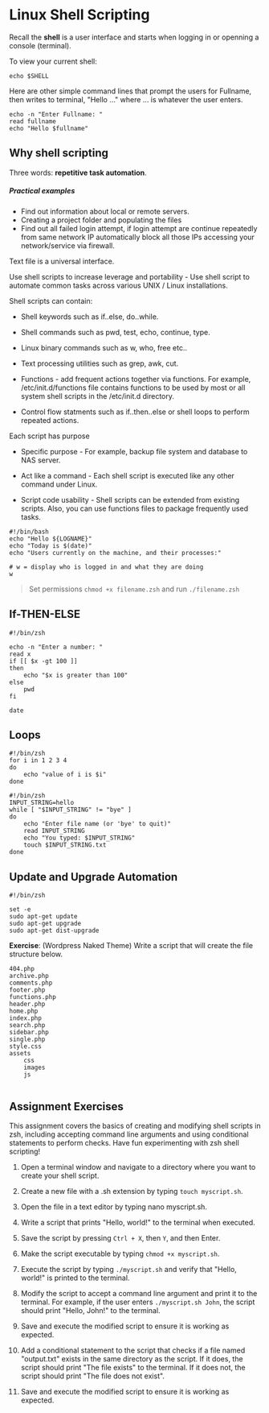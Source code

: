 # Linux Shell Scripting
<!-- https://bash.cyberciti.biz/guide/Main_Page -->

Recall the __shell__ is a user interface and starts when logging in or openning a console (terminal).  

To view your current shell:

```
echo $SHELL
```

Here are other simple command lines that prompt the users for Fullname, then writes to terminal, "Hello ..." where ... is whatever the user enters.

```
echo -n "Enter Fullname: " 
read fullname
echo "Hello $fullname"
```


## Why shell scripting

Three words: __repetitive task automation__.

##### Practical examples

- Find out information about local or remote servers.
- Creating a project folder and populating the files
- Find out all failed login attempt, if login attempt are continue repeatedly from same network IP 
	automatically block all those IPs accessing your network/service via firewall.












Text file is a universal interface.

Use shell scripts to increase leverage and portability - Use shell script to automate common tasks across various UNIX / Linux installations.



Shell scripts can contain:

- Shell keywords such as if..else, do..while.

- Shell commands such as pwd, test, echo, continue, type.

- Linux binary commands such as w, who, free etc..

- Text processing utilities such as grep, awk, cut.

- Functions - add frequent actions together via functions. For example, /etc/init.d/functions file contains functions to be used by most or all system shell scripts in the /etc/init.d directory.

- Control flow statments such as if..then..else or shell loops to perform repeated actions.

Each script has purpose

- Specific purpose - For example, backup file system and database to NAS server.

- Act like a command - Each shell script is executed like any other command under Linux.

- Script code usability - Shell scripts can be extended from existing scripts. Also, you can use functions files to package frequently used tasks.



```
#!/bin/bash
echo "Hello ${LOGNAME}"
echo "Today is $(date)"
echo "Users currently on the machine, and their processes:"

# w = display who is logged in and what they are doing
w  
```

> Set permissions `chmod +x filename.zsh` and run `./filename.zsh`



## If-THEN-ELSE
```
#!/bin/zsh

echo -n "Enter a number: "
read x
if [[ $x -gt 100 ]]
then
	echo "$x is greater than 100"
else
	pwd
fi

date
```



## Loops

```
#!/bin/zsh
for i in 1 2 3 4
do
	echo "value of i is $i"
done
```

 

```
#!/bin/zsh
INPUT_STRING=hello
while [ "$INPUT_STRING" != "bye" ]
do
	echo "Enter file name (or 'bye' to quit)"
	read INPUT_STRING
	echo "You typed: $INPUT_STRING"
	touch $INPUT_STRING.txt
done
```



## Update and Upgrade Automation

```
#!/bin/zsh

set -e
sudo apt-get update
sudo apt-get upgrade
sudo apt-get dist-upgrade
```



__Exercise__: (Wordpress Naked Theme) Write a script that will create the file structure below. 

```
404.php
archive.php
comments.php
footer.php
functions.php
header.php
home.php
index.php
search.php
sidebar.php
single.php
style.css
assets
	css
	images
	js
	
```



## Assignment Exercises

This assignment covers the basics of creating and modifying shell scripts in zsh, including accepting command line arguments and using conditional statements to perform checks. Have fun experimenting with zsh shell scripting!


1. Open a terminal window and navigate to a directory where you want to create your shell script.

2. Create a new file with a .sh extension by typing `touch myscript.sh`.

3. Open the file in a text editor by typing nano myscript.sh.

4. Write a script that prints "Hello, world!" to the terminal when executed.

5. Save the script by pressing `Ctrl + X`, then `Y`, and then Enter.

6. Make the script executable by typing `chmod +x myscript.sh`.

7. Execute the script by typing `./myscript.sh` and verify that "Hello, world!" is printed to the terminal.

8. Modify the script to accept a command line argument and print it to the terminal. For example, if the user enters `./myscript.sh John`, the script should print "Hello, John!" to the terminal.

9. Save and execute the modified script to ensure it is working as expected.

10. Add a conditional statement to the script that checks if a file named "output.txt" exists in the same directory as the script. If it does, the script should print "The file exists" to the terminal. If it does not, the script should print "The file does not exist".

11. Save and execute the modified script to ensure it is working as expected.


